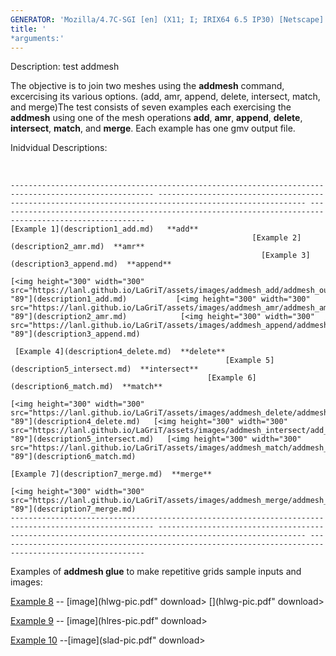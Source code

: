 ```yaml
---
GENERATOR: 'Mozilla/4.7C-SGI [en] (X11; I; IRIX64 6.5 IP30) [Netscape]'
title: '
*arguments:'
---
```


 Description: test addmesh

  The objective is to join two meshes using the **addmesh** command,
  excercising its various options. (add, amr, append, delete,
  intersect, match, and merge)The test consists of seven examples each
  exercising the **addmesh** using one of the mesh operations **add**,
  **amr**, **append**, **delete**, **intersect**, **match**, and
  **merge**. Each example has one gmv output file.
 
  Inidvidual Descriptions:

   
 
    ------------------------------------------------------------------------------------------------------ ------------------------------------------------------------------------------------------------------- -------------------------------------------------------------------------------------------------------
    [Example 1](description1_add.md)   **add**
                                                          [Example 2](description2_amr.md)  **amr**
                                                            [Example 3](description3_append.md)  **append**

    [<img height="300" width="300" src="https://lanl.github.io/LaGriT/assets/images/addmesh_add/addmesh_out2_tn.gif">"114" "89"](description1_add.md)           [<img height="300" width="300" src="https://lanl.github.io/LaGriT/assets/images/addmesh_amr/addmesh_amr4_tn.gif">"114" "89"](description2_amr.md)            [<img height="300" width="300" src="https://lanl.github.io/LaGriT/assets/images/addmesh_append/addmesh_append3_tn.gif">"114" "89"](description3_append.md)
 
     [Example 4](description4_delete.md)  **delete**
                                                    [Example 5](description5_intersect.md)  **intersect**
                                                [Example 6](description6_match.md)  **match**

    [<img height="300" width="300" src="https://lanl.github.io/LaGriT/assets/images/addmesh_delete/addmesh_delete_tn.gif">"114" "89"](description4_delete.md)   [<img height="300" width="300" src="https://lanl.github.io/LaGriT/assets/images/addmesh_intersect/add_inter_tn.gif">"114" "89"](description5_intersect.md)   [<img height="300" width="300" src="https://lanl.github.io/LaGriT/assets/images/addmesh_match/addmesh_mesh3_tn.gif">"114" "89"](description6_match.md)
 
    [Example 7](description7_merge.md)  **merge**
                                                                                                                                                               
    [<img height="300" width="300" src="https://lanl.github.io/LaGriT/assets/images/addmesh_merge/addmesh_mesh3_tn.gif">"114" "89"](description7_merge.md)                                                                                                              
    ------------------------------------------------------------------------------------------------------ ------------------------------------------------------------------------------------------------------- -------------------------------------------------------------------------------------------------------
 
  Examples of **addmesh glue** to make repetitive grids sample inputs
  and images:
 
  [Example 8](hlwg.lgc) -- [image](hlwg-pic.pdf" download> </a>[](hlwg-pic.pdf" download> </a>
 
  [Example 9](hlres.lgc) -- [image](hlres-pic.pdf" download> </a>[](slad.lgc)
 
  [Example 10](slad.lgc) --[image](slad-pic.pdf" download> </a>
